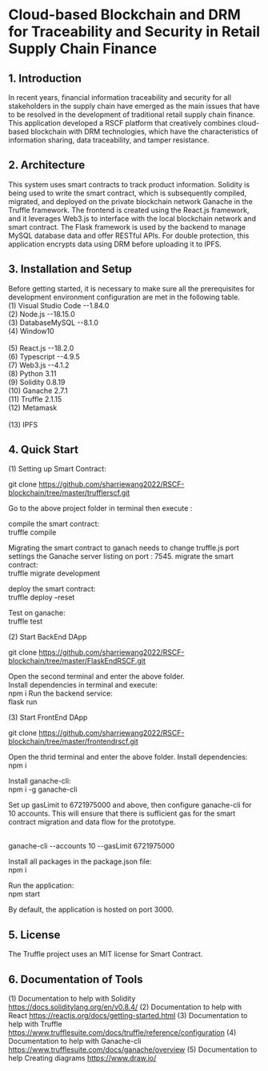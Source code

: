 # Cloud-based Blockchain and DRM for Traceability and Security in Retail Supply Chain Finance

## 1. Introduction

In recent years, financial information traceability and security for all stakeholders in the supply chain have emerged as the main issues that have to be resolved in the development of traditional retail supply chain finance. This application developed a RSCF platform that creatively combines cloud-based blockchain with DRM technologies, which have the characteristics of information sharing, data traceability, and tamper resistance.

## 2. Architecture

This system uses smart contracts to track product information. Solidity is being used to write the smart contract, which is subsequently compiled, migrated, and deployed on the private blockchain network Ganache in the Truffle framework. The frontend is created using the React.js framework, and it leverages Web3.js to interface with the local blockchain network and smart contract. The Flask framework is used by the backend to manage MySQL database data and offer RESTful APIs. For double protection, this application encrypts data using DRM before uploading it to IPFS.  
 
## 3. Installation and Setup
   
Before getting started, it is necessary to make sure all the prerequisites for development environment configuration are met in the following table.
<br> (1)	Visual Studio Code	--1.84.0
<br> (2) Node.js	--18.15.0
<br> (3) DatabaseMySQL	--8.1.0
<br> (4) Window10	
<br> (5) React.js	--18.2.0
<br> (6) Typescript	--4.9.5
<br> (7) Web3.js	--4.1.2
<br> (8) Python	3.11
<br> (9) Solidity	0.8.19
<br> (10) Ganache	2.7.1
<br> (11) Truffle	2.1.15
<br> (12) Metamask	
<br> (13) IPFS	

## 4. Quick Start

(1) Setting up Smart Contract:

git clone https://github.com/sharriewang2022/RSCF-blockchain/tree/master/trufflerscf.git

Go to the above project folder in terminal then execute :

compile the smart contract:
<br> truffle compile

Migrating the smart contract to ganach needs to change truffle.js port settings the Ganache server listing on port : 7545. 
migrate the smart contract:
<br> truffle migrate development

deploy the smart contract:
<br> truffle deploy –reset 
  
Test on ganache:
<br> truffle test
 
(2) Start BackEnd DApp 

git clone https://github.com/sharriewang2022/RSCF-blockchain/tree/master/FlaskEndRSCF.git

Open the second terminal and enter the above folder.
<br> Install dependencies in terminal and execute:
<br> npm i
Run the backend service:
<br> flask run

(3) Start FrontEnd DApp 

git clone https://github.com/sharriewang2022/RSCF-blockchain/tree/master/frontendrscf.git

Open the thrid terminal and enter the above folder.
Install dependencies:
<br> npm i

Install ganache-cli:
<br> npm i -g ganache-cli

Set up gasLimit to 6721975000 and above, then configure ganache-cli for 10 accounts. This will ensure that there is sufficient gas for the smart contract migration and data flow for the prototype.

<br> ganache-cli --accounts 10 --gasLimit 6721975000

Install all packages in the package.json file:
<br> npm i

Run the application:
<br> npm start

By default, the application is hosted on port 3000.

## 5. License
The Truffle project uses an MIT license for Smart Contract.

## 6. Documentation of Tools
(1) Documentation to help with Solidity
https://docs.soliditylang.org/en/v0.8.4/
(2) Documentation to help with React
https://reactjs.org/docs/getting-started.html
(3) Documentation to help with Truffle
https://www.trufflesuite.com/docs/truffle/reference/configuration
(4) Documentation to help with Ganache-cli
https://www.trufflesuite.com/docs/ganache/overview
(5) Documentation to help Creating diagrams
https://www.draw.io/








